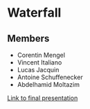 # Waterfall

## Members

- Corentin Mengel
- Vincent Italiano
- Lucas Jacquin
- Antoine Schuffenecker
- Abdelhamid Moltazim


[Link to final presentation](https://github.com/master-csmi/software-project-management-waterfall/blob/main/Final%20presentation/final_presentation.pdf)